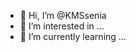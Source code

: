 - 👋 Hi, I’m @KMSsenia
- 👀 I’m interested in ...
- 🌱 I’m currently learning ...


<!---
KMSsenia/KMSsenia is a ✨ special ✨ repository because its `README.md` (this file) appears on your GitHub profile.
You can click the Preview link to take a look at your changes.
--->
